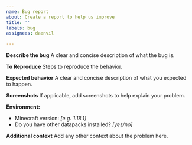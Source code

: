 ```yaml
---
name: Bug report
about: Create a report to help us improve
title: ''
labels: bug
assignees: daenvil

---
```


**Describe the bug**
A clear and concise description of what the bug is.

**To Reproduce**
Steps to reproduce the behavior.

**Expected behavior**
A clear and concise description of what you expected to happen.

**Screenshots**
If applicable, add screenshots to help explain your problem.

**Environment:**
 - Minecraft version: *[e.g. 1.18.1]*
 - Do you have other datapacks installed? *[yes/no]*

**Additional context**
Add any other context about the problem here.
